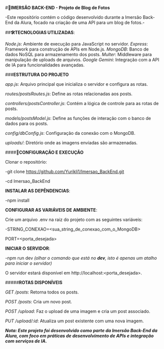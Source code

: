 #**🎉IMERSÃO BACK-END - Projeto de Blog de Fotos**

-Este repositório contém o código desenvolvido durante a Imersão Back-End da Alura, focado na criação de uma API para um blog de fotos.-

##**🛠️TECNOLOGIAS UTILIZADAS**:

*Node.js*: Ambiente de execução para JavaScript no servidor.
*Express*: Framework para construção de APIs em Node.js.
*MongoDB*: Banco de dados NoSQL para armazenamento dos posts.
*Multer*: Middleware para manipulação de uploads de arquivos.
*Google Gemini*: Integração com a API de IA para funcionalidades avançadas.

###**ESTRUTURA DO PROJETO**

*app.js*: Arquivo principal que inicializa o servidor e configura as rotas.

*routes/postsRoutes.js*: Define as rotas relacionadas aos posts.

*controllers/postsController.js*: Contém a lógica de controle para as rotas de posts.

*models/postsModel.js*: Define as funções de interação com o banco de dados para os posts.

*config/dbConfig.js*: Configuração da conexão com o MongoDB.

*uploads/*: Diretório onde as imagens enviadas são armazenadas.

####**🚀CONFIGURAÇÃO E EXECUÇÃO**

Clonar o repositório:

-git clone https://github.com/Yurikli1/Imersao_BackEnd.git

-cd Imersao_BackEnd

**INSTALAR AS DEPÊNDENCIAS**:

-npm install

**CONFIGURAR AS VARIÁVEIS DE AMBIENTE**:

Crie um arquivo .env na raiz do projeto com as seguintes variáveis:

-STRING_CONEXAO=<sua_string_de_conexao_com_o_MongoDB>

PORT=<porta_desejada>


**INICIAR O SERVIDOR**:

-npm run dev *(olhar o comando que está no **dev**, isto é apenas um atalho para iniciar o servidor)*

O servidor estará disponível em http://localhost:<porta_desejada>.

#####**ROTAS DISPONÍVEIS**

*GET /posts*: Retorna todos os posts.

*POST /posts*: Cria um novo post.

*POST /upload*: Faz o upload de uma imagem e cria um post associado.

*PUT /upload/:id*: Atualiza um post existente com uma nova imagem.


***Nota: Este projeto foi desenvolvido como parte da Imersão Back-End da Alura, com foco em práticas de desenvolvimento de APIs e integração com serviços de IA.***
